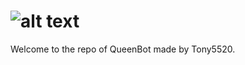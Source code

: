 # ![alt text](https://cdn.discordapp.com/attachments/412302786030600193/437637685545402378/queenbot.png)
Welcome to the repo of QueenBot made by Tony5520.
